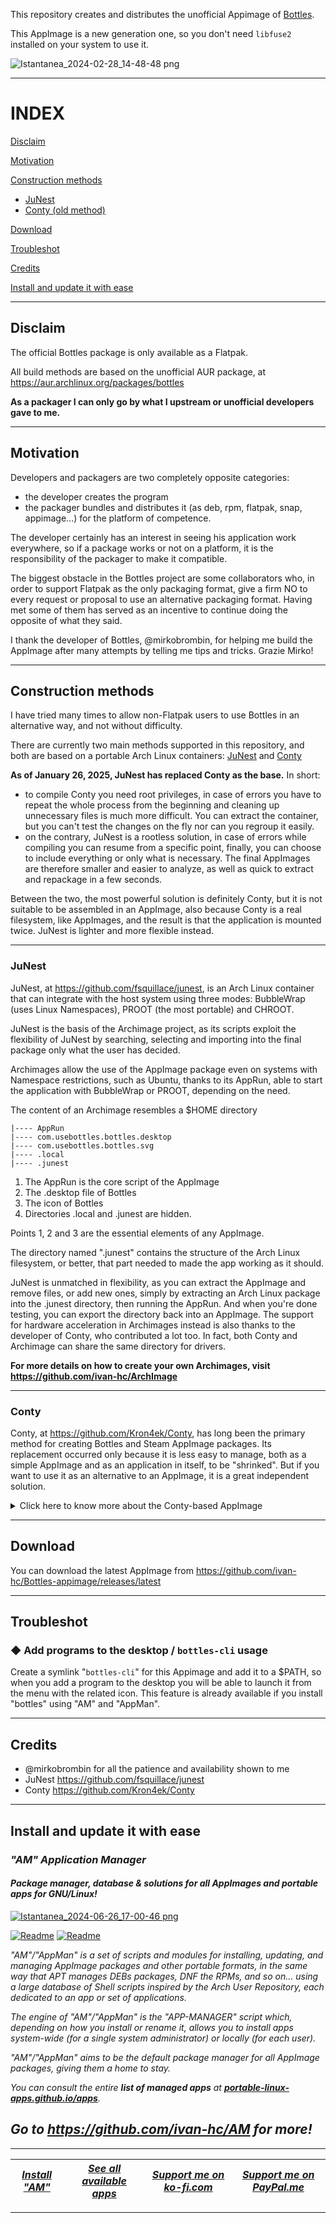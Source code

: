 This repository creates and distributes the unofficial Appimage of [Bottles](https://usebottles.com/).

This AppImage is a new generation one, so you don't need `libfuse2` installed on your system to use it.

![Istantanea_2024-02-28_14-48-48 png](https://github.com/Portable-Linux-Apps/Portable-Linux-Apps.github.io/assets/88724353/b710774a-b412-439d-a90c-db576db3ce12)

---------------------------------
# INDEX

[Disclaim](#disclaim)

[Motivation](#motivation)

[Construction methods](#construction-methods)
 - [JuNest](#junest)
 - [Conty (old method)](#conty)

[Download](#download)

[Troubleshot](#troubleshot)

[Credits](#credits)

[Install and update it with ease](#install-and-update-it-with-ease)

---------------------------------
## Disclaim
The official Bottles package is only available as a Flatpak.

All build methods are based on the unofficial AUR package, at https://aur.archlinux.org/packages/bottles

**As a packager I can only go by what I upstream or unofficial developers gave to me.**

---------------------------------

## Motivation
Developers and packagers are two completely opposite categories:
- the developer creates the program
- the packager bundles and distributes it (as deb, rpm, flatpak, snap, appimage...) for the platform of competence.

The developer certainly has an interest in seeing his application work everywhere, so if a package works or not on a platform, it is the responsibility of the packager to make it compatible.

The biggest obstacle in the Bottles project are some collaborators who, in order to support Flatpak as the only packaging format, give a firm NO to every request or proposal to use an alternative packaging format. Having met some of them has served as an incentive to continue doing the opposite of what they said.

I thank the developer of Bottles, @mirkobrombin, for helping me build the AppImage after many attempts by telling me tips and tricks. Grazie Mirko!

---------------------------------

## Construction methods
I have tried many times to allow non-Flatpak users to use Bottles in an alternative way, and not without difficulty.

There are currently two main methods supported in this repository, and both are based on a portable Arch Linux containers: [JuNest](https://github.com/fsquillace/junest) and [Conty](https://github.com/Kron4ek/Conty)

**As of January 26, 2025, JuNest has replaced Conty as the base.** In short:
- to compile Conty you need root privileges, in case of errors you have to repeat the whole process from the beginning and cleaning up unnecessary files is much more difficult. You can extract the container, but you can't test the changes on the fly nor can you regroup it easily.
- on the contrary, JuNest is a rootless solution, in case of errors while compiling you can resume from a specific point, finally, you can choose to include everything or only what is necessary. The final AppImages are therefore smaller and easier to analyze, as well as quick to extract and repackage in a few seconds.

Between the two, the most powerful solution is definitely Conty, but it is not suitable to be assembled in an AppImage, also because Conty is a real filesystem, like AppImages, and the result is that the application is mounted twice. JuNest is lighter and more flexible instead.

---------------------------------

### JuNest

JuNest, at https://github.com/fsquillace/junest, is an Arch Linux container that can integrate with the host system using three modes: BubbleWrap (uses Linux Namespaces), PROOT (the most portable) and CHROOT.

JuNest is the basis of the Archimage project, as its scripts exploit the flexibility of JuNest by searching, selecting and importing into the final package only what the user has decided.

Archimages allow the use of the AppImage package even on systems with Namespace restrictions, such as Ubuntu, thanks to its AppRun, able to start the application with BubbleWrap or PROOT, depending on the need.

The content of an Archimage resembles a $HOME directory
```
|---- AppRun
|---- com.usebottles.bottles.desktop
|---- com.usebottles.bottles.svg
|---- .local
|---- .junest
```

1. The AppRun is the core script of the AppImage
2. The .desktop file of Bottles
3. The icon of Bottles
4. Directories .local and .junest are hidden.

Points 1, 2 and 3 are the essential elements of any AppImage.

The directory named ".junest" contains the structure of the Arch Linux filesystem, or better, that part needed to made the app working as it should.

JuNest is unmatched in flexibility, as you can extract the AppImage and remove files, or add new ones, simply by extracting an Arch Linux package into the .junest directory, then running the AppRun. And when you're done testing, you can export the directory back into an AppImage. The support for hardware acceleration in Archimages instead is also thanks to the developer of Conty, who contributed a lot too. In fact, both Conty and Archimage can share the same directory for drivers.

**For more details on how to create your own Archimages, visit https://github.com/ivan-hc/ArchImage**

---------------------------------

### Conty

Conty, at https://github.com/Kron4ek/Conty, has long been the primary method for creating Bottles and Steam AppImage packages. Its replacement occurred only because it is less easy to manage, both as a simple AppImage and as an application in itself, to be "shrinked". But if you want to use it as an alternative to an AppImage, it is a great independent solution.

<details>
  <summary>Click here to know more about the Conty-based AppImage</summary>

While JuNest is just a set of files, Conty is a full-fledged filesystem, and requires root privileges to build, ensuring its security **for its use case**.

On the contrary of JuNest, Conty has builtin functions able to recognize and compile Nvidia drivers on the fly if a user needs them.

This is the content of a Conty-based AppImage:
```
|---- AppRun
|---- com.usebottles.bottles.desktop
|---- com.usebottles.bottles.svg
|---- conty.sh
```
1. The AppRun is the core script of the AppImage
2. The .desktop file of Bottles
3. The icon of Bottles
4. The Arch Linux container named "conty.sh", it contains Bottles, WINE and grafic drivers

Points 1, 2 and 3 are the essential elements of any AppImage.

The script "conty.sh" (4) is the big one among the elements of this AppImage.

</details>

---------------------------------

## Download
You can download the latest AppImage from https://github.com/ivan-hc/Bottles-appimage/releases/latest

---------------------------------

## Troubleshot

### ◆ Add programs to the desktop / `bottles-cli` usage
Create a symlink "`bottles-cli`" for this Appimage and add it to a $PATH, so when you add a program to the desktop you will be able to launch it from the menu with the related icon. This feature is already available if you install "bottles" using "AM" and "AppMan".

---------------------------------

## Credits

- @mirkobrombin for all the patience and availability shown to me
- JuNest https://github.com/fsquillace/junest
- Conty https://github.com/Kron4ek/Conty

------------------------------------------------------------------------

## Install and update it with ease

### *"*AM*" Application Manager* 
#### *Package manager, database & solutions for all AppImages and portable apps for GNU/Linux!*

[![Istantanea_2024-06-26_17-00-46 png](https://github.com/ivan-hc/AM/assets/88724353/671f5eb0-6fb6-4392-b45e-af0ea9271d9b)](https://github.com/ivan-hc/AM)

[![Readme](https://img.shields.io/github/stars/ivan-hc/AM?label=%E2%AD%90&style=for-the-badge)](https://github.com/ivan-hc/AM/stargazers) [![Readme](https://img.shields.io/github/license/ivan-hc/AM?label=&style=for-the-badge)](https://github.com/ivan-hc/AM/blob/main/LICENSE)

*"AM"/"AppMan" is a set of scripts and modules for installing, updating, and managing AppImage packages and other portable formats, in the same way that APT manages DEBs packages, DNF the RPMs, and so on... using a large database of Shell scripts inspired by the Arch User Repository, each dedicated to an app or set of applications.*

*The engine of "AM"/"AppMan" is the "APP-MANAGER" script which, depending on how you install or rename it, allows you to install apps system-wide (for a single system administrator) or locally (for each user).*

*"AM"/"AppMan" aims to be the default package manager for all AppImage packages, giving them a home to stay.*

*You can consult the entire **list of managed apps** at [**portable-linux-apps.github.io/apps**](https://portable-linux-apps.github.io/apps).*

## *Go to *https://github.com/ivan-hc/AM* for more!*

------------------------------------------------------------------------

| [***Install "AM"***](https://github.com/ivan-hc/AM) | [***See all available apps***](https://portable-linux-apps.github.io) | [***Support me on ko-fi.com***](https://ko-fi.com/IvanAlexHC) | [***Support me on PayPal.me***](https://paypal.me/IvanAlexHC) |
| - | - | - | - |

------------------------------------------------------------------------

